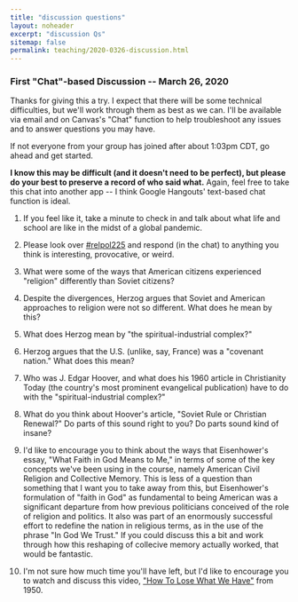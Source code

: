 ```yaml
---
title: "discussion questions"
layout: noheader
excerpt: "discussion Qs"
sitemap: false
permalink: teaching/2020-0326-discussion.html
---
```



### First "Chat"-based Discussion -- March 26, 2020

Thanks for giving this a try. I expect that there will be some technical difficulties, but we'll work through them as best as we can. I'll be available via email and on Canvas's "Chat" function to help troubleshoot any issues and to answer questions you may have.

If not everyone from your group has joined after about 1:03pm CDT, go ahead and get started.

**I know this may be difficult (and it doesn't need to be perfect), but please do your best to preserve a record of who said what.** Again, feel free to take this chat into another app -- I think Google Hangouts' text-based chat function is ideal.

1. If you feel like it, take a minute to check in and talk about what life and school are like in the midst of a global pandemic.

1. Please look over [#relpol225](https://twitter.com/search?q=%23relpol225&src=typed_query&f=live) and respond (in the chat) to anything you think is interesting, provocative, or weird.

1. What were some of the ways that American citizens experienced "religion" differently than Soviet citizens?

2. Despite the divergences, Herzog argues that Soviet and American approaches to religion were not so different. What does he mean by this?

3. What does Herzog mean by "the spiritual-industrial complex?"

4. Herzog argues that the U.S. (unlike, say, France) was a "covenant nation." What does this mean?

4. Who was J. Edgar Hoover, and what does his 1960 article in Christianity Today (the country's most prominent evangelical publication) have to do with the "spiritual-industrial complex?"

7. What do you think about Hoover's article, "Soviet Rule or Christian Renewal?" Do parts of this sound right to you? Do parts sound kind of insane?

8. I'd like to encourage you to think about the ways that Eisenhower's essay, "What Faith in God Means to Me," in terms of some of the key concepts we've been using in the course, namely American Civil Religion and Collective Memory. This is less of a question than something that I want you to take away from this, but Eisenhower's formulation of "faith in God" as fundamental to being American was a significant departure from how previous politicians conceived of the role of religion and politics. It also was part of an enormously successful effort to redefine the nation in religious terms, as in the use of the phrase "In God We Trust." If you could discuss this a bit and work through how this reshaping of collecive memory actually worked, that would be fantastic.

5. I'm not sure how much time you'll have left, but I'd like to encourage you to watch and discuss this video, ["How To Lose What We Have"](https://www.youtube.com/watch?v=4lTE8M00MqE) from 1950.


